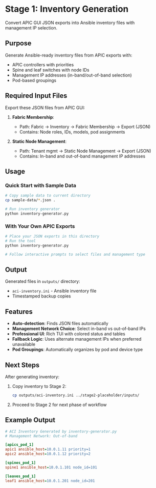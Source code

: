 # Stage 1: Inventory Generation

Convert APIC GUI JSON exports into Ansible inventory files with management IP selection.

## Purpose

Generate Ansible-ready inventory files from APIC exports with:
- APIC controllers with priorities
- Spine and leaf switches with node IDs
- Management IP addresses (in-band/out-of-band selection)
- Pod-based groupings

## Required Input Files

Export these JSON files from APIC GUI:

1. **Fabric Membership**: 
   - Path: Fabric → Inventory → Fabric Membership → Export (JSON)
   - Contains: Node roles, IDs, models, pod assignments

2. **Static Node Management**:
   - Path: Tenant mgmt → Static Node Management → Export (JSON)
   - Contains: In-band and out-of-band management IP addresses

## Usage

### Quick Start with Sample Data

```bash
# Copy sample data to current directory
cp sample-data/*.json .

# Run inventory generator
python inventory-generator.py
```

### With Your Own APIC Exports

```bash
# Place your JSON exports in this directory
# Run the tool
python inventory-generator.py

# Follow interactive prompts to select files and management type
```

## Output

Generated files in `outputs/` directory:
- `aci-inventory.ini` - Ansible inventory file
- Timestamped backup copies

## Features

- **Auto-detection**: Finds JSON files automatically
- **Management Network Choice**: Select in-band vs out-of-band IPs
- **Professional UI**: Rich TUI with colored status and tables
- **Fallback Logic**: Uses alternate management IPs when preferred unavailable
- **Pod Groupings**: Automatically organizes by pod and device type

## Next Steps

After generating inventory:

1. Copy inventory to Stage 2:
   ```bash
   cp outputs/aci-inventory.ini ../stage2-placeholder/inputs/
   ```

2. Proceed to Stage 2 for next phase of workflow

## Example Output

```ini
# ACI Inventory Generated by inventory-generator.py
# Management Network: Out-of-band

[apics_pod_1]
apic1 ansible_host=10.0.1.11 priority=1
apic2 ansible_host=10.0.1.12 priority=2

[spines_pod_1]
spine1 ansible_host=10.0.1.101 node_id=101

[leaves_pod_1]
leaf1 ansible_host=10.0.1.201 node_id=201
```
